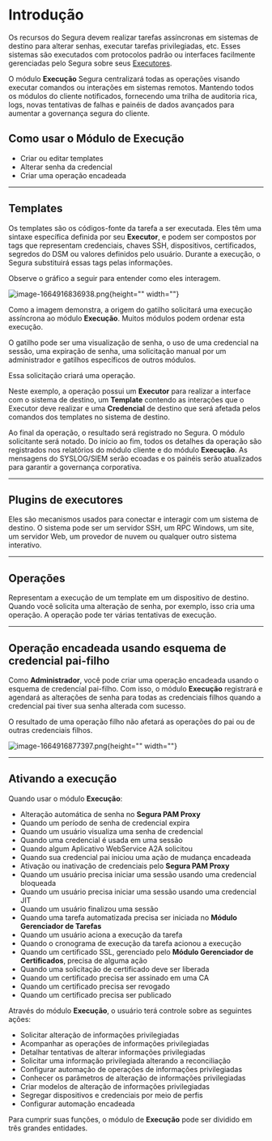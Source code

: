 # Introdução

Os recursos do Segura devem realizar tarefas assíncronas em sistemas de destino para alterar senhas, executar tarefas privilegiadas, etc. Esses sistemas são executados com protocolos padrão ou interfaces facilmente gerenciadas pelo Segura sobre seus [Executores](https://docs.Segura.io/v4/docs/pt/executions-executors).

O módulo **Execução** Segura centralizará todas as operações visando executar comandos ou interações em sistemas remotos. Mantendo todos os módulos do cliente notificados, fornecendo uma trilha de auditoria rica, logs, novas tentativas de falhas e painéis de dados avançados para aumentar a governança segura do cliente.

## Como usar o Módulo de Execução

* Criar ou editar templates  
* Alterar senha da credencial
* Criar uma operação encadeada

---

## Templates

Os templates são os códigos-fonte da tarefa a ser executada. Eles têm uma sintaxe específica definida por seu **Executor**, e podem ser compostos por tags que representam credenciais, chaves SSH, dispositivos, certificados, segredos do DSM ou valores definidos pelo usuário. Durante a execução, o Segura substituirá essas tags pelas informações.

Observe o gráfico a seguir para entender como eles interagem.

![image-1664916836938.png](https://cdn.document360.io/5a1d58df-64ce-42a2-8b23-688477d32f33/Images/Documentation/image-1664916836938%281%29.png){height="" width=""}


Como a imagem demonstra, a origem do gatilho solicitará uma execução assíncrona ao módulo **Execução**. Muitos módulos podem ordenar esta execução.

O gatilho pode ser uma visualização de senha, o uso de uma credencial na sessão, uma expiração de senha, uma solicitação manual por um administrador e gatilhos específicos de outros módulos.

Essa solicitação criará uma operação.

Neste exemplo, a operação possui um **Executor** para realizar a interface com o sistema de destino, um **Template** contendo as interações que o Executor deve realizar e uma **Credencial** de destino que será afetada pelos comandos dos templates no sistema de destino.

Ao final da operação, o resultado será registrado no Segura. O módulo solicitante será notado. Do início ao fim, todos os detalhes da operação são registrados nos relatórios do módulo cliente e do módulo **Execução**. As mensagens do SYSLOG/SIEM serão ecoadas e os painéis serão atualizados para garantir a governança corporativa.

---

## Plugins de executores

Eles são mecanismos usados para conectar e interagir com um sistema de destino. O sistema pode ser um servidor SSH, um RPC Windows, um site, um servidor Web, um provedor de nuvem ou qualquer outro sistema interativo.

---

## Operações

Representam a execução de um template em um dispositivo de destino. Quando você solicita uma alteração de senha, por exemplo, isso cria uma operação. A operação pode ter várias tentativas de execução.

---

## Operação encadeada usando esquema de credencial pai-filho

Como **Administrador**, você pode criar uma operação encadeada usando o esquema de credencial pai-filho. Com isso, o módulo **Execução** registrará e agendará as alterações de senha para todas as credenciais filhos quando a credencial pai tiver sua senha alterada com sucesso.

O resultado de uma operação filho não afetará as operações do pai ou de outras credenciais filhos.

![image-1664916877397.png](https://cdn.document360.io/5a1d58df-64ce-42a2-8b23-688477d32f33/Images/Documentation/image-1664916877397%281%29.png){height="" width=""}


 ---

## Ativando a execução

Quando usar o módulo **Execução**:

* Alteração automática de senha no **Segura PAM Proxy**  
* Quando um período de senha de credencial expira  
* Quando um usuário visualiza uma senha de credencial  
* Quando uma credencial é usada em uma sessão  
* Quando algum Aplicativo WebService A2A solicitou  
* Quando sua credencial pai iniciou uma ação de mudança encadeada  
* Ativação ou inativação de credenciais pelo **Segura PAM Proxy**  
* Quando um usuário precisa iniciar uma sessão usando uma credencial bloqueada  
* Quando um usuário precisa iniciar uma sessão usando uma credencial JIT  
* Quando um usuário finalizou uma sessão  
* Quando uma tarefa automatizada precisa ser iniciada no **Módulo Gerenciador de Tarefas**  
* Quando um usuário aciona a execução da tarefa  
* Quando o cronograma de execução da tarefa acionou a execução  
* Quando um certificado SSL, gerenciado pelo **Módulo Gerenciador de Certificados**, precisa de alguma ação  
* Quando uma solicitação de certificado deve ser liberada  
* Quando um certificado precisa ser assinado em uma CA  
* Quando um certificado precisa ser revogado  
* Quando um certificado precisa ser publicado

Através do módulo **Execução**, o usuário terá controle sobre as seguintes ações:

* Solicitar alteração de informações privilegiadas  
* Acompanhar as operações de informações privilegiadas  
* Detalhar tentativas de alterar informações privilegiadas  
* Solicitar uma informação privilegiada alterando a reconciliação  
* Configurar automação de operações de informações privilegiadas  
* Conhecer os parâmetros de alteração de informações privilegiadas  
* Criar modelos de alteração de informações privilegiadas  
* Segregar dispositivos e credenciais por meio de perfis  
* Configurar automação encadeada

Para cumprir suas funções, o módulo de **Execução** pode ser dividido em três grandes entidades.
